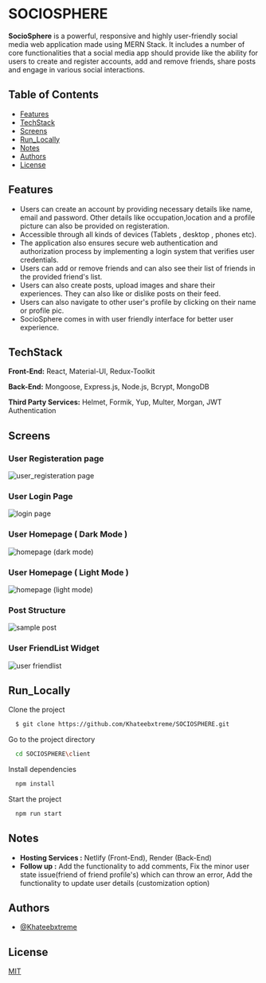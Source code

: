 # SOCIOSPHERE

**SocioSphere** is a powerful, responsive and highly user-friendly social media web application made using MERN Stack. It includes a number of core functionalities that a social media app should provide like the ability for users to create and register accounts, add and remove friends, share posts and engage in various social interactions.

## Table of Contents
- [Features](#features)
- [TechStack](#techstack)
- [Screens](#screens)
- [Run_Locally](#run_locally)
- [Notes](#notes)
- [Authors](#authors)
- [License](#license)

## Features
- Users can create an account by providing necessary details like name, email and password. Other details like occupation,location and a profile picture can also be provided on registeration.
- Accessible through all kinds of devices (Tablets , desktop , phones etc).
- The application also ensures secure web authentication and authorization process by implementing a login system that verifies user credentials.
- Users can add or remove friends and can also see their list of friends in the provided friend's list.
- Users can also create posts, upload images and share their experiences. They can also like or dislike posts on their feed.
- Users can also navigate to other user's profile by clicking on their name or profile pic.
- SocioSphere comes in with user friendly interface for better user experience.

## TechStack

**Front-End:** React, Material-UI, Redux-Toolkit

**Back-End:** Mongoose, Express.js, Node.js, Bcrypt, MongoDB

**Third Party Services:** Helmet, Formik, Yup, Multer, Morgan, JWT Authentication

## Screens

### User Registeration page

![user_registeration page](https://github.com/Khateebxtreme/SOCIOSPHERE/assets/39136324/323b6a63-9138-47c1-933d-032b50c824f2)

### User Login Page

![login page](https://github.com/Khateebxtreme/SOCIOSPHERE/assets/39136324/308cebff-99fb-44a1-9da0-ed6b02bda676)

### User Homepage ( Dark Mode )

![homepage (dark mode)](https://github.com/Khateebxtreme/SOCIOSPHERE/assets/39136324/22fa2353-d0fe-40fb-b28b-43ef29ef1cd3)

### User Homepage ( Light Mode )

![homepage (light mode)](https://github.com/Khateebxtreme/SOCIOSPHERE/assets/39136324/43f40314-3cfb-4994-8a12-562c0faad57a)

### Post Structure

![sample post](https://github.com/Khateebxtreme/SOCIOSPHERE/assets/39136324/f84275d9-72c6-4c21-89ea-9e11113f41c5)

### User FriendList Widget

![user friendlist](https://github.com/Khateebxtreme/SOCIOSPHERE/assets/39136324/6a37aab2-7a19-4c19-b3fe-3c5c5acae205)


## Run_Locally

Clone the project

```bash
  $ git clone https://github.com/Khateebxtreme/SOCIOSPHERE.git
```

Go to the project directory

```bash
  cd SOCIOSPHERE\client
```

Install dependencies

```bash
  npm install
```

Start the project

```bash
  npm run start
```

## Notes

- **Hosting Services :** Netlify (Front-End), Render (Back-End)
- **Follow up :** Add the functionality to add comments, Fix the minor user state issue(friend of friend profile's) which can throw an error, Add the functionality to update user details (customization option) 

## Authors

- [@Khateebxtreme](https://github.com/Khateebxtreme)


## License

[MIT](https://choosealicense.com/licenses/mit/)
